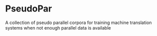 # PseudoPar
A collection of pseudo parallel corpora for training machine translation systems when not enough parallel data is available
